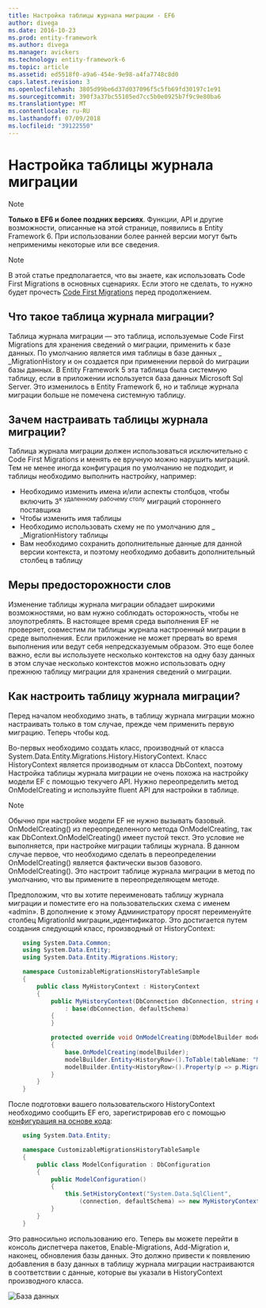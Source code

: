 ```yaml
---
title: Настройка таблицы журнала миграции - EF6
author: divega
ms.date: 2016-10-23
ms.prod: entity-framework
ms.author: divega
ms.manager: avickers
ms.technology: entity-framework-6
ms.topic: article
ms.assetid: ed5518f0-a9a6-454e-9e98-a4fa7748c8d0
caps.latest.revision: 3
ms.openlocfilehash: 3805d99be6d37d037096f5c5fb69fd30197c1e91
ms.sourcegitcommit: 390f3a37bc55105ed7cc5b0e0925b7f9c9e80ba6
ms.translationtype: MT
ms.contentlocale: ru-RU
ms.lasthandoff: 07/09/2018
ms.locfileid: "39122550"
---
```

# <a name="customizing-the-migrations-history-table"></a>Настройка таблицы журнала миграции
> [!NOTE]
> **Только в EF6 и более поздних версиях**. Функции, API и другие возможности, описанные на этой странице, появились в Entity Framework 6. При использовании более ранней версии могут быть неприменимы некоторые или все сведения.

> [!NOTE]
> В этой статье предполагается, что вы знаете, как использовать Code First Migrations в основных сценариях. Если этого не сделать, то нужно будет прочесть [Code First Migrations](~/ef6/modeling/code-first/migrations/index.md) перед продолжением.

## <a name="what-is-migrations-history-table"></a>Что такое таблица журнала миграции?

Таблица журнала миграции — это таблица, используемые Code First Migrations для хранения сведений о миграции, применить к базе данных. По умолчанию является имя таблицы в базе данных \_ \_MigrationHistory и он создается при применении первой do миграции базы данных. В Entity Framework 5 эта таблица была системную таблицу, если в приложении используется база данных Microsoft Sql Server. Это изменилось в Entity Framework 6, но и таблице журнала миграции больше не помечена системную таблицу.

## <a name="why-customize-migrations-history-table"></a>Зачем настраивать таблицы журнала миграции?

Таблица журнала миграции должен использоваться исключительно с Code First Migrations и менять ее вручную можно нарушить миграций. Тем не менее иногда конфигурация по умолчанию не подходит, и таблицы необходимо выполнить настройку, например:

-   Необходимо изменить имена и/или аспекты столбцов, чтобы включить 3<sup>к удаленному рабочему столу</sup> миграций стороннего поставщика
-   Чтобы изменить имя таблицы
-   Необходимо использовать схему не по умолчанию для \_ \_MigrationHistory таблицы
-   Вам необходимо сохранить дополнительные данные для данной версии контекста, и поэтому необходимо добавить дополнительный столбец в таблицу

## <a name="words-of-precaution"></a>Меры предосторожности слов

Изменение таблицы журнала миграции обладает широкими возможностями, но вам нужно соблюдать осторожность, чтобы не злоупотреблять. В настоящее время среда выполнения EF не проверяет, совместим ли таблицы журнала настроенный миграции в среде выполнения. Если приложение не может прервать во время выполнения или ведут себя непредсказуемым образом. Это еще более важно, если вы используете несколько контекстов на одну базу данных в этом случае несколько контекстов можно использовать одну прежнюю таблицу миграции для хранения сведений о миграции.

## <a name="how-to-customize-migrations-history-table"></a>Как настроить таблицу журнала миграции?

Перед началом необходимо знать, в таблицу журнала миграции можно настраивать только в том случае, прежде чем применить первую миграцию. Теперь чтобы код.

Во-первых необходимо создать класс, производный от класса System.Data.Entity.Migrations.History.HistoryContext. Класс HistoryContext является производным от класса DbContext, поэтому Настройка таблицы журнала миграции не очень похожа на настройку модели EF с помощью текучего API. Нужно переопределить метод OnModelCreating и используйте fluent API для настройки в таблице.

>[!NOTE]
> Обычно при настройке модели EF не нужно вызывать базовый. OnModelCreating() из переопределенного метода OnModelCreating, так как DbContext.OnModelCreating() имеет пустой текст. Это условие не выполняется, при настройке миграции таблицы журнала. В данном случае первое, что необходимо сделать в переопределении OnModelCreating() является фактически вызов базового. OnModelCreating(). Это настроит таблице журнала миграции в метод по умолчанию, что вы примените в переопределяющем методе.

Предположим, что вы хотите переименовать таблицу журнала миграции и поместите его на пользовательских схема с именем «admin». В дополнение к этому Администратору просят переименуйте столбец MigrationId миграции\_идентификатор.  Это достигается путем создания следующий класс, производный от HistoryContext:

``` csharp
    using System.Data.Common;
    using System.Data.Entity;
    using System.Data.Entity.Migrations.History;

    namespace CustomizableMigrationsHistoryTableSample
    {
        public class MyHistoryContext : HistoryContext
        {
            public MyHistoryContext(DbConnection dbConnection, string defaultSchema)
                : base(dbConnection, defaultSchema)
            {
            }

            protected override void OnModelCreating(DbModelBuilder modelBuilder)
            {
                base.OnModelCreating(modelBuilder);
                modelBuilder.Entity<HistoryRow>().ToTable(tableName: "MigrationHistory", schemaName: "admin");
                modelBuilder.Entity<HistoryRow>().Property(p => p.MigrationId).HasColumnName("Migration_ID");
            }
        }
    }
```

После подготовки вашего пользовательского HistoryContext необходимо сообщить EF его, зарегистрировав его с помощью [конфигурация на основе кода](http://msdn.com/data/jj680699):

``` csharp
    using System.Data.Entity;

    namespace CustomizableMigrationsHistoryTableSample
    {
        public class ModelConfiguration : DbConfiguration
        {
            public ModelConfiguration()
            {
                this.SetHistoryContext("System.Data.SqlClient",
                    (connection, defaultSchema) => new MyHistoryContext(connection, defaultSchema));
            }
        }
    }
```

Это равносильно использованию его. Теперь вы можете перейти в консоль диспетчера пакетов, Enable-Migrations, Add-Migration и, наконец, обновления базы данных. Это должно привести к появлению добавления в базу данных в таблицу журнала миграции настраиваются в соответствии с данные, которые вы указали в HistoryContext производного класса.

![База данных](~/ef6/media/database.png)
